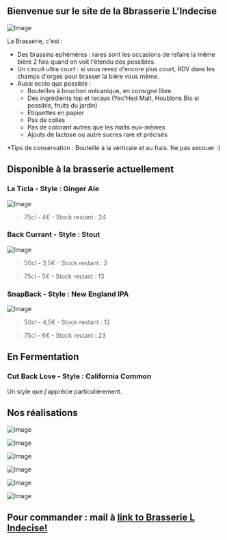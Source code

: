 ## Bienvenue sur le site de la Bbrasserie L'Indecise

![Image](https://brasserie-l-indecise.github.io/brasserie-l-indecise/img_brasserie_4.jpg)

La Brasserie, c'est :

* Des brassins ephémères : rares sont les occasions de refaire la même bière 2 fois quand on voit l'étendu des possibles.
* Un circuit ultra court : si vous revez d'encore plus court, RDV dans les champs d'orges pour brasser la bière vous même.
* Aussi ecolo que possible :
  * Bouteilles à bouchon mécanique, en consigne libre
  * Des ingrédients top et locaux (Yec'Hed Malt, Houblons Bio si possible, fruits du jardin)
  * Etiquettes en papier
  * Pas de colles
  * Pas de colorant autres que les malts eux-mêmes
  * Ajouts de lactose ou autre sucres rare et précisés

*Tips de conservation : Bouteille à la verticale et au frais. Ne pas secouer :)  

## Disponible à la brasserie actuellement

### La Ticla - Style : Ginger Ale
![Image](https://brasserie-l-indecise.github.io/brasserie-l-indecise/Image_052.png)

> 75cl - 4€ - Stock restant : 24

### Back Currant - Style : Stout
![Image](https://brasserie-l-indecise.github.io/brasserie-l-indecise/Image_050.png)


> 50cl - 3,5€ - Stock restant : 2

> 75cl - 5€ - Stock restant : 13

### SnapBack - Style : New England IPA
![Image](https://brasserie-l-indecise.github.io/brasserie-l-indecise/Image_051.png)

> 50cl - 4,5€ - Stock restant : 12

> 75cl - 6€ - Stock restant : 23

## En Fermentation 


### Cut Back Love - Style : California Common
Un style que j'apprécie particulièrement.

## Nos réalisations

![Image](https://brasserie-l-indecise.github.io/brasserie-l-indecise/img_brasserie_1.jpg)

![Image](https://brasserie-l-indecise.github.io/brasserie-l-indecise/img_brasserie_2.png)

![Image](https://brasserie-l-indecise.github.io/brasserie-l-indecise/img_brasserie-3.jpg)

![Image](https://brasserie-l-indecise.github.io/brasserie-l-indecise/img_brasserie_4.jpg)

![Image](https://brasserie-l-indecise.github.io/brasserie-l-indecise/img_brasserie_5.jpg)

![Image](https://brasserie-l-indecise.github.io/brasserie-l-indecise/img_brasserie_6.jpg)

## Pour commander : mail à [link to Brasserie L Indecise!](brasserie.l.indecise@gmail.com)
